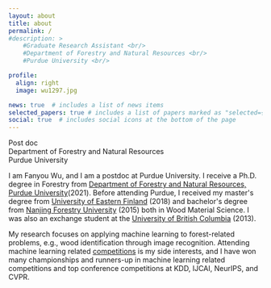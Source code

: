 ```yaml
---
layout: about
title: about
permalink: /
#description: >
    #Graduate Research Assistant <br/>
    #Department of Forestry and Natural Resources <br/>
    #Purdue University <br/>

profile:
  align: right
  image: wu1297.jpg

news: true  # includes a list of news items
selected_papers: true # includes a list of papers marked as "selected={true}"
social: true  # includes social icons at the bottom of the page
---
```

Post doc <br/>
Department of Forestry and Natural Resources <br/>
Purdue University <br/>

I am Fanyou Wu, and I am a postdoc at Purdue University. I receive a Ph.D. degree in Forestry from [Department of Forestry and Natural Resources, Purdue University](https://fnr.purdue.edu/)(2021). Before attending Purdue, I received my master's degree from [University of Eastern Finland](https://www.uef.fi/en/etusivu) (2018) and bachelor's degree from [Nanjing Forestry University](http://eng.njfu.edu.cn) (2015) both in Wood Material Science. I was also an exchange student at the [University of British Columbia](https://www.ubc.ca/) (2013).  

My research focuses on applying machine learning to forest-related problems, e.g., wood identification through image recognition. Attending machine learning related [competitions](/competition) is my side interests, and I have won many championships and runners-up in machine learning related competitions and top conference competitions at KDD, IJCAI, NeurIPS, and CVPR.